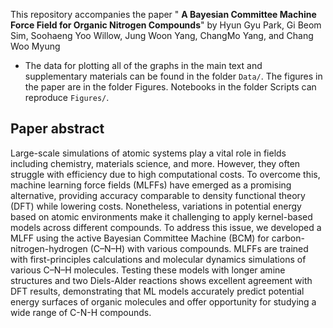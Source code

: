This repository accompanies the paper " **A Bayesian Committee Machine Force Field for Organic Nitrogen Compounds**" by Hyun Gyu Park, Gi Beom Sim, Soohaeng Yoo Willow, Jung Woon Yang, ChangMo Yang, and Chang Woo Myung
- The data for plotting all of the graphs in the main text and supplementary materials can be found in the folder  ```Data/```. The figures in the paper are in the folder Figures. Notebooks in the folder Scripts can reproduce  ```Figures/```.

## Paper abstract
Large-scale simulations of atomic systems play a vital role in fields including chemistry, materials science, and more. However, they often struggle with efficiency due to high computational costs. To overcome this, machine learning force fields (MLFFs) have emerged as a promising alternative, providing accuracy comparable to density functional theory (DFT) while lowering costs. Nonetheless, variations in potential energy based on atomic environments make it challenging to apply kernel-based models across different compounds. To address this issue, we developed a MLFF using the active Bayesian Committee Machine (BCM) for carbon-nitrogen-hydrogen (C–N–H) with various compounds. MLFFs are trained with first-principles calculations and molecular dynamics simulations of various C–N–H molecules. Testing these models with longer amine structures and two Diels-Alder reactions shows excellent agreement with DFT results, demonstrating that ML models accurately predict potential energy surfaces of organic molecules and offer opportunity for studying a wide range of C-N-H compounds.
